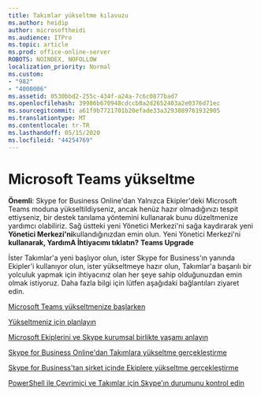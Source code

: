 ```yaml
---
title: Takımlar yükseltme kılavuzu
ms.author: heidip
author: microsoftheidi
ms.audience: ITPro
ms.topic: article
ms.prod: office-online-server
ROBOTS: NOINDEX, NOFOLLOW
localization_priority: Normal
ms.custom:
- "982"
- "4000006"
ms.assetid: 0530bbd2-255c-434f-a24a-7c6c0877bad7
ms.openlocfilehash: 39986b670948cdccb8a2d2652403a2e0376d71ec
ms.sourcegitcommit: a61f9b7721701b20efade33a3293089761932905
ms.translationtype: MT
ms.contentlocale: tr-TR
ms.lasthandoff: 05/15/2020
ms.locfileid: "44254769"
---
```

# <a name="microsoft-teams-upgrade"></a>Microsoft Teams yükseltme

**Önemli**: Skype for Business Online'dan Yalnızca Ekipler'deki Microsoft Teams moduna yükseltildiyseniz, ancak henüz hazır olmadığınızı tespit ettiyseniz, bir destek tanılama yöntemini kullanarak bunu düzeltmenize yardımcı olabiliriz. Sağ üstteki yeni Yönetici Merkezi'ni sağa kaydırarak yeni **Yönetici Merkezi'ni**kullandığınızdan emin olun. Yeni Yönetici Merkezi'ni **kullanarak, YardımA İhtiyacımı tıklatın?** **Teams Upgrade**

İster Takımlar'a yeni başlıyor olun, ister Skype for Business'ın yanında Ekipler'i kullanıyor olun, ister yükseltmeye hazır olun, Takımlar'a başarılı bir yolculuk yapmak için ihtiyacınız olan her şeye sahip olduğunuzdan emin olmak istiyoruz. Daha fazla bilgi için lütfen aşağıdaki bağlantıları ziyaret edin.

[Microsoft Teams yükseltmenize başlarken](https://docs.microsoft.com/MicrosoftTeams/upgrade-start-here)

[Yükseltmeniz için planlayın](https://docs.microsoft.com/MicrosoftTeams/upgrade-plan-journey)

[Microsoft Ekiplerini ve Skype kurumsal birlikte yaşamı anlayın](https://docs.microsoft.com/MicrosoftTeams/teams-and-skypeforbusiness-coexistence-and-interoperability)

[Skype for Business Online'dan Takımlara yükseltme gerçekleştirme](https://docs.microsoft.com/MicrosoftTeams/upgrade-to-teams-execute-skypeforbusinessonline)

[Skype for Business'tan şirket içinde Ekiplere yükseltme gerçekleştirme](https://docs.microsoft.com/MicrosoftTeams/upgrade-to-teams-execute-skypeforbusinesshybridonprem)
 
[PowerShell ile Çevrimiçi ve Takımlar için Skype'ın durumunu kontrol edin](https://docs.microsoft.com/powershell/module/skype/get-csteamsupgradestatus?view=skype-ps)